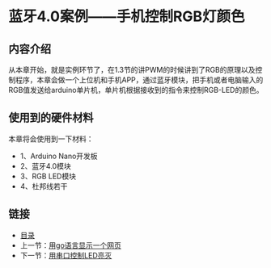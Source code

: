 # 蓝牙4.0案例——手机控制RGB灯颜色

## 内容介绍
从本章开始，就是实例环节了，在1.3节的讲PWM的时候讲到了RGB的原理以及控制程序，本章会做一个上位机和手机APP，通过蓝牙模块，把手机或者电脑输入的RGB值发送给arduino单片机，单片机根据接收到的指令来控制RGB-LED的颜色。

## 使用到的硬件材料
本章将会使用到一下材料：

- 1、Arduino Nano开发板
- 2、蓝牙4.0模块
- 3、RGB LED模块
- 4、杜邦线若干

## 链接
- [目录](directory.md)  
- 上一节：[用go语言显示一个网页](5.3.md)  
- 下一节：[用串口控制LED亮灭](6.1.md)